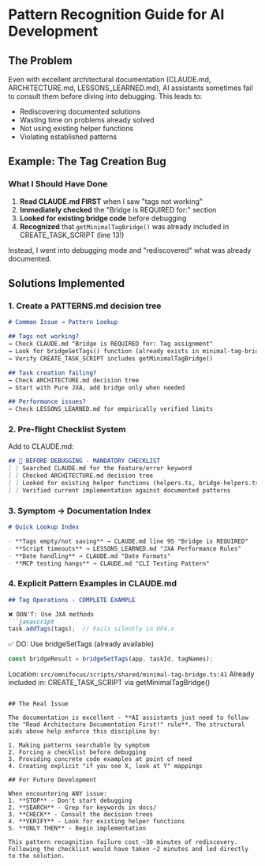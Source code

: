 # Pattern Recognition Guide for AI Development

## The Problem

Even with excellent architectural documentation (CLAUDE.md, ARCHITECTURE.md, LESSONS_LEARNED.md), AI assistants sometimes fail to consult them before diving into debugging. This leads to:

- Rediscovering documented solutions
- Wasting time on problems already solved
- Not using existing helper functions
- Violating established patterns

## Example: The Tag Creation Bug

### What I Should Have Done

1. **Read CLAUDE.md FIRST** when I saw "tags not working"
2. **Immediately checked** the "Bridge is REQUIRED for:" section
3. **Looked for existing bridge code** before debugging
4. **Recognized** that `getMinimalTagBridge()` was already included in CREATE_TASK_SCRIPT (line 13!)

Instead, I went into debugging mode and "rediscovered" what was already documented.

## Solutions Implemented

### 1. **Create a PATTERNS.md decision tree**
```markdown
# Common Issue → Pattern Lookup

## Tags not working?
→ Check CLAUDE.md "Bridge is REQUIRED for: Tag assignment"
→ Look for bridgeSetTags() function (already exists in minimal-tag-bridge.ts)
→ Verify CREATE_TASK_SCRIPT includes getMinimalTagBridge()

## Task creation failing?
→ Check ARCHITECTURE.md decision tree
→ Start with Pure JXA, add bridge only when needed

## Performance issues?
→ Check LESSONS_LEARNED.md for empirically verified limits
```

### 2. **Pre-flight Checklist System**
Add to CLAUDE.md:
```markdown
## 🚨 BEFORE DEBUGGING - MANDATORY CHECKLIST
[ ] Searched CLAUDE.md for the feature/error keyword
[ ] Checked ARCHITECTURE.md decision tree
[ ] Looked for existing helper functions (helpers.ts, bridge-helpers.ts)
[ ] Verified current implementation against documented patterns
```

### 3. **Symptom → Documentation Index**
```markdown
# Quick Lookup Index

- **Tags empty/not saving** → CLAUDE.md line 95 "Bridge is REQUIRED"
- **Script timeouts** → LESSONS_LEARNED.md "JXA Performance Rules"
- **Date handling** → CLAUDE.md "Date Formats"
- **MCP testing hangs** → CLAUDE.md "CLI Testing Pattern"
```

### 4. **Explicit Pattern Examples in CLAUDE.md**
```markdown
## Tag Operations - COMPLETE EXAMPLE

❌ DON'T: Use JXA methods
```javascript
task.addTags(tags);  // Fails silently in OF4.x
```

✅ DO: Use bridgeSetTags (already available)
```javascript
const bridgeResult = bridgeSetTags(app, taskId, tagNames);
```

Location: `src/omnifocus/scripts/shared/minimal-tag-bridge.ts:41`
Already included in: CREATE_TASK_SCRIPT via getMinimalTagBridge()
```

## The Real Issue

The documentation is excellent - **AI assistants just need to follow the "Read Architecture Documentation First!" rule**. The structural aids above help enforce this discipline by:

1. Making patterns searchable by symptom
2. Forcing a checklist before debugging
3. Providing concrete code examples at point of need
4. Creating explicit "if you see X, look at Y" mappings

## For Future Development

When encountering ANY issue:
1. **STOP** - Don't start debugging
2. **SEARCH** - Grep for keywords in docs/
3. **CHECK** - Consult the decision trees
4. **VERIFY** - Look for existing helper functions
5. **ONLY THEN** - Begin implementation

This pattern recognition failure cost ~30 minutes of rediscovery. Following the checklist would have taken ~2 minutes and led directly to the solution.
